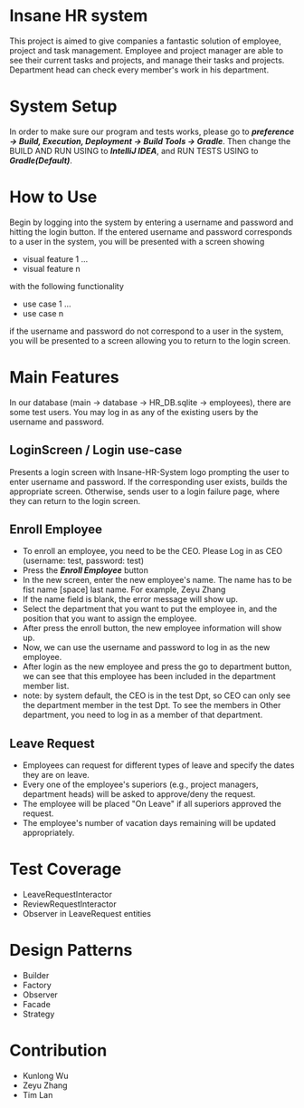 # Insane HR system

This project is aimed to give companies a fantastic solution of employee, project and task management. Employee and project manager are able to see their current tasks and projects, and manage their tasks and projects. Department head can check every member's work in his department. 

# System Setup

In order to make sure our program and tests works, please go to ***preference -> Build, Execution, Deployment -> Build Tools -> Gradle***.
Then change the BUILD AND RUN USING to ***IntelliJ IDEA***, and RUN TESTS USING to ***Gradle(Default)***.


# How to Use

Begin by logging into the system by entering a username and password and hitting the login button.
If the entered username and password corresponds to a user in the system, 
you will be presented with a screen showing

- visual feature 1
...
- visual feature n

with the following functionality

- use case 1
...
- use case n

if the username and password do not correspond to a user in the system, 
you will be presented to a screen allowing you to return to the login screen.


# Main Features

In our database (main -> database -> HR_DB.sqlite -> employees), there are some test users. You may log in as any of the existing users by the username and password. 

## LoginScreen / Login use-case
  Presents a login screen with Insane-HR-System logo prompting the user to enter username and password.
  If the corresponding user exists, builds the appropriate screen.
  Otherwise, sends user to a login failure page, where they can return to the login screen.

## Enroll Employee
  - To enroll an employee, you need to be the CEO. Please Log in as CEO (username: test, password: test)
  - Press the ***Enroll Employee*** button
  - In the new screen, enter the new employee's name. The name has to be fist name [space] last name. For example, Zeyu Zhang
  - If the name field is blank, the error message will show up.
  - Select the department that you want to put the employee in, and the position that you want to assign the employee.
  - After press the enroll button, the new employee information will show up.
  - Now, we can use the username and password to log in as the new employee.
  - After login as the new employee and press the go to department button, we can see that this employee has been included in the department member list.
  - note: by system default, the CEO is in the test Dpt, so CEO can only see the department member in the test Dpt. To see the members in Other department, you need to log in as a member of that department. 

## Leave Request
- Employees can request for different types of leave and specify the dates they are on leave.
- Every one of the employee's superiors (e.g., project managers, department heads) will be asked to approve/deny the request.
- The employee will be placed "On Leave" if all superiors approved the request.
- The employee's number of vacation days remaining will be updated appropriately.


# Test Coverage

-  LeaveRequestInteractor
-  ReviewRequestInteractor
-  Observer in LeaveRequest entities


# Design Patterns

-  Builder
-  Factory
-  Observer
-  Facade
-  Strategy

# Contribution

-  Kunlong Wu
-  Zeyu Zhang
-  Tim Lan

